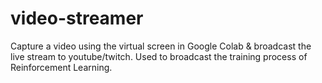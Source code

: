 # video-streamer
Capture a video using the virtual screen in Google Colab &amp; broadcast the live stream to youtube/twitch. Used to broadcast the training process of Reinforcement Learning.
